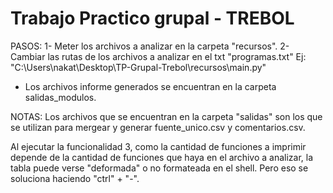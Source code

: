# Trabajo Practico grupal - TREBOL

PASOS:
1- Meter los archivos a analizar en la carpeta "recursos".
2- Cambiar las rutas de los archivos a analizar en el txt "programas.txt"
Ej: "C:\Users\nakat\Desktop\TP-Grupal-Trebol\recursos\main.py"

* Los archivos informe generados se encuentran en la carpeta salidas_modulos.


NOTAS:
Los archivos que se encuentran en la carpeta "salidas" son los que se utilizan 
para mergear y generar fuente_unico.csv y comentarios.csv.

Al ejecutar la funcionalidad 3, como la cantidad de funciones a imprimir 
depende de la cantidad de funciones que haya en el archivo a analizar, la tabla 
puede verse "deformada" o no formateada en el shell. Pero eso se soluciona haciendo
"ctrl" + "-".